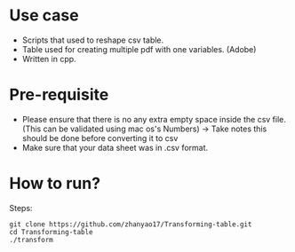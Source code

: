 # Use case
- Scripts that used to reshape csv table.
- Table used for creating multiple pdf with one variables. (Adobe)
- Written in cpp.

# Pre-requisite
- Please ensure that there is no any extra empty space inside the csv file. (This can be validated using mac os's Numbers)
    -> Take notes this should be done before converting it to csv
- Make sure that your data sheet was in .csv format.

# How to run? 
Steps:

    git clone https://github.com/zhanyao17/Transforming-table.git
    cd Transforming-table
    ./transform
